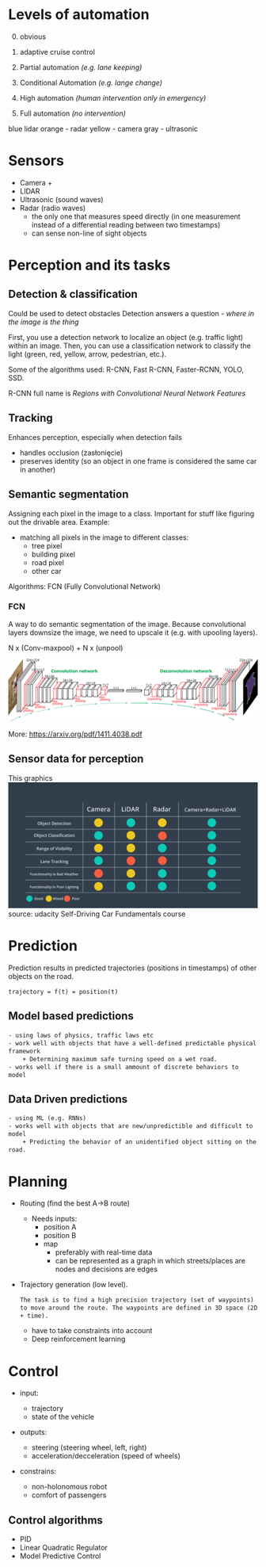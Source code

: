 # Levels of automation

0. obvious

1. adaptive cruise control

2. Partial automation _(e.g. lane keeping)_

3. Conditional Automation _(e.g. lange change)_

4. High automation _(human intervention only in emergency)_

5. Full automation _(no intervention)_


blue lidar
orange - radar
yellow - camera
gray - ultrasonic

# Sensors

- Camera
    +
- LIDAR
- Ultrasonic (sound waves)
- Radar (radio waves)
    + the only one that measures speed directly (in one measurement instead of a differential reading between two timestamps)
    + can sense non-line of sight objects

# Perception and its tasks

## Detection & classification

Could be used to detect obstacles 
Detection answers a question - _where in the image is the thing_

First, you use a detection network to localize an object (e.g. traffic light) within an image. Then, you can use a classification network to classify the light (green, red, yellow, arrow, pedestrian, etc.).

Some of the algorithms used:
R-CNN, Fast R-CNN, Faster-RCNN, YOLO, SSD.

R-CNN full name is _Regions with Convolutional Neural Network Features_

## Tracking

Enhances perception, especially when detection fails
- handles occlusion (zasłonięcie)
- preserves identity (so an object in one frame is considered the same car in another)

## Semantic segmentation

Assigning each pixel in the image to a class.
Important for stuff like figuring out the drivable area.
Example:
- matching all pixels in the image to different classes:
    - tree pixel
    - building pixel
    - road pixel
    - other car

Algorithms: FCN (Fully Convolutional Network)

### FCN

A way to do semantic segmentation of the image. Because convolutional layers downsize the image, we need to upscale it (e.g. with upooling layers).

N x (Conv-maxpool) + N x (unpool)

![FCN](images/fully_conv.png)

More:
https://arxiv.org/pdf/1411.4038.pdf


## Sensor data for perception

This graphics 
![Fusion](images/fusion_in_perception.png)
source: udacity Self-Driving Car Fundamentals course

# Prediction
Prediction results in predicted trajectories (positions in timestamps) of other objects on the road.
```
trajectory = f(t) = position(t)
```

## Model based predictions
    - using laws of physics, traffic laws etc
    - work well with objects that have a well-defined predictable physical framework
        + Determining maximum safe turning speed on a wet road.
    - works well if there is a small ammount of discrete behaviors to model 

## Data Driven predictions
    - using ML (e.g. RNNs)
    - works well with objects that are new/unpredictible and difficult to model
        + Predicting the behavior of an unidentified object sitting on the road.

# Planning

- Routing (find the best A->B route)
    - Needs inputs:
        - position A
        - position B
        - map
            - preferably with real-time data
            - can be represented as a graph in which streets/places are nodes and decisions are edges
        
- Trajectory generation (low level).
    ```
    The task is to find a high precision trajectory (set of waypoints) to move around the route. The waypoints are defined in 3D space (2D + time).
    ```
    - have to take constraints into account
    - Deep reinforcement learning

# Control

- input:
    - trajectory
    - state of the vehicle
- outputs:
    - steering (steering wheel, left, right)
    - acceleration/decceleration (speed of wheels)

- constrains:
    - non-holonomous robot
    - comfort of passengers

## Control algorithms

- PID
- Linear Quadratic Regulator
- Model Predictive Control

